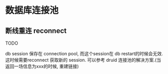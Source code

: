 # 数据库连接池

## 断线重连 reconnect

TODO

db session 保存在 connection pool, 而这个session在 db restart的时候会无效. 这时候需要reconnect 获取新的 session. 可以参考 druid 连接池的解决方案.(当返回一场信息为xxx的时候, 重建链接)
